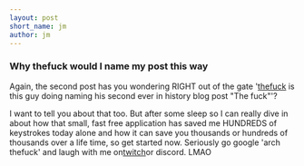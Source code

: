 ```yaml
---
layout: post
short_name: jm
author: jm
---
```


### Why thefuck would I name my post this way

Again, the second post has you wondering RIGHT out of the gate '[thefuck](https://archlinux.org/packages/extra/any/thefuck/) is this guy doing naming his second ever in history blog post "The fuck"'?

I want to tell you about that too. But after some sleep so I can really dive in about how that small, fast free application has saved me HUNDREDS of keystrokes today alone and how it can save you thousands or hundreds of thousands over a life time, so get started now. Seriously go google 'arch thefuck' and laugh with me on[twitch](https://twitch.tv/thiccjaygaming)or discord. LMAO
